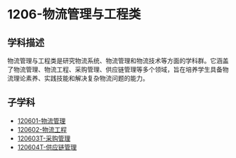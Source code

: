 # 1206-物流管理与工程类

## 学科描述
物流管理与工程类是研究物流系统、物流管理和物流技术等方面的学科群。它涵盖了物流管理、物流工程、采购管理、供应链管理等多个领域，旨在培养学生具备物流理论素养、实践技能和解决复杂物流问题的能力。

## 子学科

* [120601-物流管理](./120601-物流管理/120601-物流管理.md)
* [120602-物流工程](./120602-物流工程/120602-物流工程.md)
* [120603T-采购管理](./120603T-采购管理/120603T-采购管理.md)
* [120604T-供应链管理](./120604T-供应链管理/120604T-供应链管理.md)
